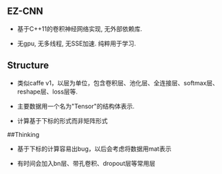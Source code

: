 ## EZ-CNN

+ 基于C++11的卷积神经网络实现, 无外部依赖库.

+ 无gpu, 无多线程, 无SSE加速. 纯粹用于学习.

## Structure

+ 类似caffe v1，以层为单位，包含卷积层、池化层、全连接层、softmax层、reshape层、loss层等.

+ 主要数据用一个名为"Tensor"的结构体表示.

+ 计算基于下标的形式而非矩阵形式

##Thinking

+ 基于下标的计算容易出bug，以后会考虑将数据用mat表示

+ 有时间会加入bn层、带孔卷积、dropout层等常用层
